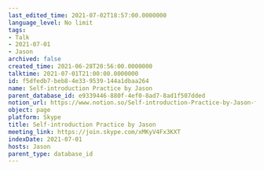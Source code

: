 ```yaml
---
last_edited_time: 2021-07-02T18:57:00.0000000
language_level: No limit
tags:
- Talk
- 2021-07-01
- Jason
archived: false
created_time: 2021-06-28T20:56:00.0000000
talktime: 2021-07-01T21:00:00.0000000
id: f5dfedb7-beb8-4e33-9539-144a1dbaa264
name: Self-introduction Practice by Jason
parent_database_id: e9339446-880f-4ef0-8ad7-8ad1f507dded
notion_url: https://www.notion.so/Self-introduction-Practice-by-Jason-f5dfedb7beb84e339539144a1dbaa264
object: page
platform: Skype
title: Self-introduction Practice by Jason
meeting_link: https://join.skype.com/xMKyV4Fx3KXT
indexDate: 2021-07-01
hosts: Jason
parent_type: database_id
---
```







